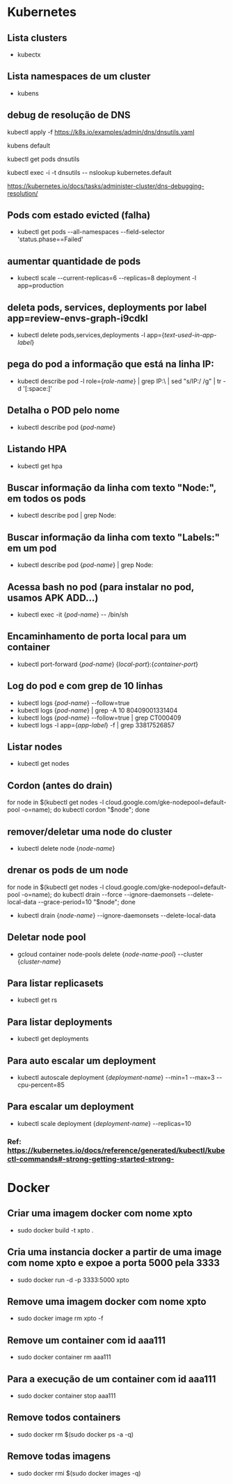 # Kubernetes

## Lista clusters
- kubectx

## Lista namespaces de um cluster
- kubens

## debug de resolução de DNS
kubectl apply -f https://k8s.io/examples/admin/dns/dnsutils.yaml

kubens default

kubectl get pods dnsutils 

kubectl exec -i -t dnsutils -- nslookup kubernetes.default 

https://kubernetes.io/docs/tasks/administer-cluster/dns-debugging-resolution/

## Pods com estado evicted (falha)
- kubectl get pods --all-namespaces --field-selector 'status.phase==Failed'

## aumentar quantidade de pods
- kubectl scale --current-replicas=6 --replicas=8 deployment -l app=production

## deleta pods, services, deployments por label app=review-envs-graph-i9cdkl
- kubectl delete pods,services,deployments -l app={_text-used-in-app-label_}

## pega do pod a informação que está na linha IP:
- kubectl describe pod -l role={_role-name_} | grep IP\:\ | sed "s/IP:/ /g" | tr -d '[:space:]'

## Detalha o POD pelo nome
- kubectl describe pod {_pod-name_}

## Listando HPA
- kubectl get hpa

## Buscar informação da linha com texto "Node:", em todos os pods
- kubectl describe pod | grep Node:

## Buscar informação da linha com texto "Labels:" em um pod
- kubectl describe pod {_pod-name_} | grep Node:

## Acessa bash no pod (para instalar no pod, usamos APK ADD...)
- kubectl exec -it {_pod-name_} -- /bin/sh

## Encaminhamento de porta local para um container
- kubectl port-forward {_pod-name_} {_local-port_}:{_container-port_}

## Log do pod e com grep de 10 linhas
- kubectl logs {_pod-name_} --follow=true
- kubectl logs {_pod-name_} | grep -A 10 80409001331404
- kubectl logs {_pod-name_} --follow=true | grep CT000409
- kubectl logs -l app={_app-label_} -f | grep 33817526857

## Listar nodes
- kubectl get nodes

## Cordon (antes do drain)
for node in $(kubectl get nodes -l cloud.google.com/gke-nodepool=default-pool -o=name); do
  kubectl cordon "$node";
done

## remover/deletar uma node do cluster
- kubectl delete node {_node-name_}

## drenar os pods de um node
for node in $(kubectl get nodes -l cloud.google.com/gke-nodepool=default-pool -o=name); do
  kubectl drain --force --ignore-daemonsets --delete-local-data --grace-period=10 "$node";
done

- kubectl drain {_node-name_} --ignore-daemonsets --delete-local-data

## Deletar node pool
- gcloud container node-pools delete {_node-name-pool_} --cluster {_cluster-name_}

## Para listar replicasets
- kubectl get rs

## Para listar deployments
- kubectl get deployments

## Para auto escalar um deployment
- kubectl autoscale deployment {_deployment-name_} --min=1 --max=3 --cpu-percent=85

## Para escalar um deployment
- kubectl scale deployment {_deployment-name_} --replicas=10

### Ref: https://kubernetes.io/docs/reference/generated/kubectl/kubectl-commands#-strong-getting-started-strong-

# Docker

## Criar uma imagem docker com nome xpto
- sudo docker build -t xpto .

## Cria uma instancia docker a partir de uma image com nome xpto e expoe a porta 5000 pela 3333
- sudo docker run -d -p 3333:5000 xpto

## Remove uma imagem docker com nome xpto
- sudo docker image rm xpto -f

## Remove um container com id aaa111
- sudo docker container rm aaa111

## Para a execução de um container com id aaa111
- sudo docker container stop aaa111

## Remove todos containers
- sudo docker rm $(sudo docker ps -a -q)

## Remove todas imagens
- sudo docker rmi $(sudo docker images -q)
